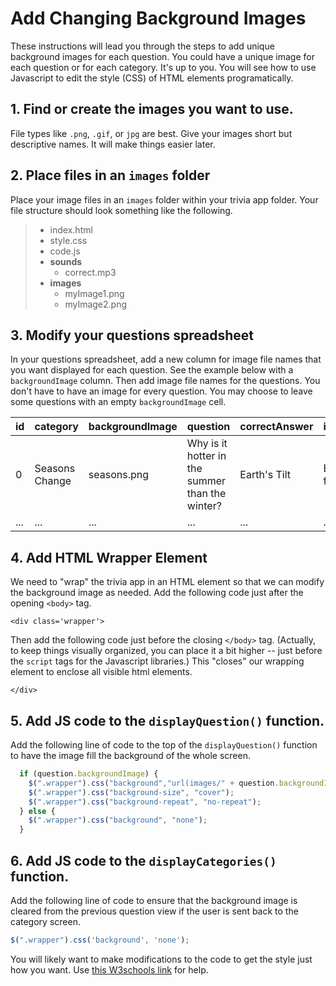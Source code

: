 # Add Changing Background Images

These instructions will lead you through the steps to add unique background images for each question. You could have a unique image for each question or for each category. It's up to you. You will see how to use Javascript to edit the style \(CSS\) of HTML elements programatically.

## 1. Find or create the images you want to use.

File types like `.png`, `.gif`, or `jpg` are best. Give your images short but descriptive names. It will make things easier later.

## 2. Place files in an `images` folder

Place your image files in an `images` folder within your trivia app folder. Your file structure should look something like the following.

> * index.html
> * style.css
> * code.js
> * **sounds**
>   * correct.mp3
> * **images**
>   * myImage1.png
>   * myImage2.png

## 3. Modify your questions spreadsheet

In your questions spreadsheet, add a new column for image file names that you want displayed for each question. See the example below with a `backgroundImage` column. Then add image file names for the questions. You don't have to have an image for every question. You may choose to leave some questions with an empty `backgroundImage` cell.

| id | category | backgroundImage | question | correctAnswer | incorrectAnswer1 | incorrectAnswer2 | incorrectAnswer3 |
| --- | --- | --- | --- | --- | --- | --- | --- |
| 0 | Seasons Change | seasons.png | Why is it hotter in the summer than the winter? | Earth's Tilt | Earth's Distance from the Sun | El Nino | Winter has More Clouds |
| ... | ... | ... | ... | ... | ... | ... | ... |

## 4. Add HTML Wrapper Element

We need to "wrap" the trivia app in an HTML element so that we can modify the background image as needed. Add the following code just after the opening `<body>` tag.

```markup
<div class='wrapper'>
```

Then add the following code just before the closing `</body>` tag. \(Actually, to keep things visually organized, you can place it a bit higher -- just before the `script` tags for the Javascript libraries.\) This "closes" our wrapping element to enclose all visible html elements.

```markup
</div>
```

## 5. Add JS code to the `displayQuestion()` function.

Add the following line of code to the top of the `displayQuestion()` function to have the image fill the background of the whole screen.

```javascript
  if (question.backgroundImage) {
    $(".wrapper").css("background","url(images/" + question.backgroundImage + ")");
    $(".wrapper").css("background-size", "cover");
    $(".wrapper").css("background-repeat", "no-repeat");
  } else {
    $(".wrapper").css("background", "none");
  }
```

## 6. Add JS code to the `displayCategories()` function.

Add the following line of code to ensure that the background image is cleared from the previous question view if the user is sent back to the category screen.

```javascript
$(".wrapper").css('background', 'none');
```

You will likely want to make modifications to the code to get the style just how you want. Use [this W3schools link](https://www.w3schools.com/css/css_background.asp) for help.

